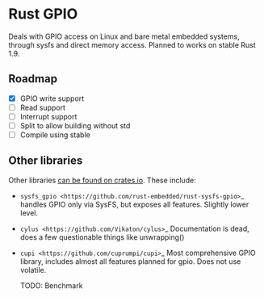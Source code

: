 Rust GPIO
=========

Deals with GPIO access on Linux and bare metal embedded systems, through sysfs
and direct memory access. Planned to works on stable Rust 1.9.

Roadmap
-------

- [x] GPIO write support
- [ ] Read support
- [ ] Interrupt support
- [ ] Split to allow building without std
- [ ] Compile using stable

Other libraries
---------------

Other libraries [can be found on crates.io](https://crates.io/search?q=gpio).
These include:

* `sysfs_gpio <https://github.com/rust-embedded/rust-sysfs-gpio>`_ handles GPIO
  only via SysFS, but exposes all features. Slightly lower level.
* `cylus <https://github.com/Vikaton/cylus>`_ Documentation is dead, does a few
  questionable things like unwrapping()
* `cupi <https://github.com/cuprumpi/cupi>`_ Most comprehensive GPIO library,
  includes almost all features planned for gpio. Does not use volatile.

  TODO: Benchmark
